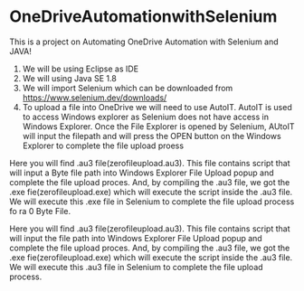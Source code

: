 # OneDriveAutomationwithSelenium


This is a project on Automating OneDrive Automation with Selenium and JAVA!

1) We will be using Eclipse as IDE
2) We will using Java SE 1.8
3) We will import Selenium which can be downloaded from https://www.selenium.dev/downloads/
4) To upload a file into OneDrive we will need to use AutoIT. AutoIT is used to access Windows explorer as Selenium does not have access in Windows Explorer. Once the File Explorer is opened by Selenium, AUtoIT will input the filepath and will press the OPEN button on the Windows Explorer to complete the file upload proess 



Here you will find .au3 file(zerofileupload.au3). This file contains script that will input a Byte file path into Windows Explorer File Upload popup and complete the file upload proces. And, by compiling the .au3 file, we got the .exe fie(zerofileupload.exe) which will execute the script inside the .au3 file. We will execute this .exe file in Selenium to complete the file upload process fo ra 0 Byte File. 

 
Here you will find .au3 file(zerofileupload.au3). This file contains script that will input the file path into Windows Explorer File Upload popup and complete the file upload proces. And, by compiling the .au3 file, we got the .exe fie(zerofileupload.exe) which will execute the script inside the .au3 file. We will execute this .au3 file in Selenium to complete the file upload process. 
 
